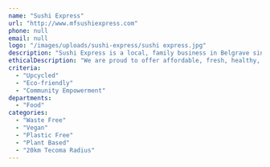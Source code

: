 ```yaml
---
name: "Sushi Express"
url: "http://www.mfsushiexpress.com"
phone: null
email: null
logo: "/images/uploads/sushi-express/sushi express.jpg"
description: "Sushi Express is a local, family business in Belgrave since 2010.  We love being part of this beautiful community and providing sushi lunch orders to many local primary schools in the hills."
ethicalDescription: "We are proud to offer affordable, fresh, healthy, quality Japanese food for our customers.  We also take great pride in being thoughtful in our use of single use packaging and where possible use paper or cardboard and encourage customers to BYO containers - rewarding with a 5% discount.  We see a lot of waste in the hospitality industry so we sort our waste and try to reuse cardboard boxes for large takeaway orders and make our rice bags into re-usable bags for customers.  We try to encourage customers to apply soy sauce from the bottle before leaving the shop instead of opting for single use small, plastic soy fish.  \r\n\r\nWe employ many local staff and ensure we take our responsibilities regarding wages and conditions very seriously.  Our head chef, a Tecoma local, follows a vegan diet and has ensured our menu features a wide range of vegan options.  We endeavour to source ingredients from local suppliers where possible.  We are very much aware of the community we live in and ensure we donate regularly to local schools and sporting and community groups."
criteria:
  - "Upcycled"
  - "Eco-friendly"
  - "Community Empowerment"
departments:
  - "Food"
categories:
  - "Waste Free"
  - "Vegan"
  - "Plastic Free"
  - "Plant Based"
  - "20km Tecoma Radius"
---
```

